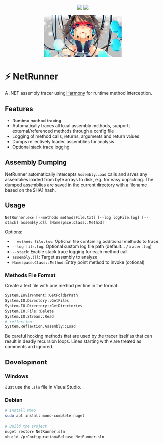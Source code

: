 <p align="center">
  <img src="https://img.shields.io/badge/.NET-blueviolet" />
  <img src="https://img.shields.io/badge/Malware%20Analysis-orange" />
</p>

<p align="center">
  <img src="assets/top.png" alt="Banner" width="50%">
</p>

# ⚡ NetRunner

A .NET assembly tracer using [Harmony](https://github.com/pardeike/Harmony) for runtime method interception.

## Features

- Runtime method tracing
- Automatically traces all local assembly methods, supports external/referenced methods through a config file
- Logging of method calls, returns, arguments and return values
- Dumps reflectively loaded assemblies for analysis
- Optional stack trace logging

## Assembly Dumping

NetRunner automatically intercepts `Assembly.Load` calls and saves any assemblies loaded from byte arrays to disk, e.g. for easy unpacking. The dumped assemblies are saved in the current directory with a filename based on the SHA1 hash.

## Usage

```
NetRunner.exe [--methods methodsFile.txt] [--log logFile.log] [--stack] assembly.dll [Namespace.Class::Method]
```

Options:
- `--methods file.txt`: Optional file containing additional methods to trace
- `--log file.log`: Optional custom log file path (default: `./tracer.log`)
- `--stack`: Enable stack trace logging for each method call
- `assembly.dll`: Target assembly to analyze
- `Namespace.Class::Method`: Entry point method to invoke (optional)

### Methods File Format

Create a text file with one method per line in the format:
```python
System.Environment::GetFolderPath
System.IO.Directory::GetFiles
System.IO.Directory::GetDirectories
System.IO.File::Delete
System.IO.Stream::Read
# reflection
System.Reflection.Assembly::Load
```

Be careful hooking methods that are used by the tracer itself as that can result in deadly recursion loops.
Lines starting with `#` are treated as comments and ignored.

## Development

### Windows

Just use the `.sln` file in Visual Studio.

### Debian

```bash
# Install Mono
sudo apt install mono-complete nuget  

# Build the project
nuget restore NetRunner.sln
xbuild /p:Configuration=Release NetRunner.sln
```
